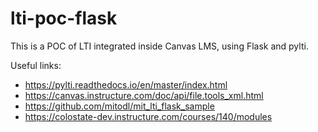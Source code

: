 # lti-poc-flask
This is a POC of LTI integrated inside Canvas LMS, using Flask and pylti.

Useful links:
- https://pylti.readthedocs.io/en/master/index.html
- https://canvas.instructure.com/doc/api/file.tools_xml.html
- https://github.com/mitodl/mit_lti_flask_sample
- https://colostate-dev.instructure.com/courses/140/modules
